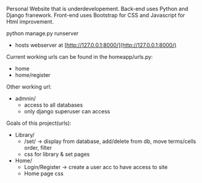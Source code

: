 Personal Website that is underdevelopement.
Back-end uses Python and Django franework. Front-end uses Bootstrap for CSS and Javascript for Html improvement.

python manage.py runserver
* hosts webserver at [http://127.0.0.1:8000/](http://127.0.0.1:8000/)

Current working urls can be found in the homeapp/urls.py:
* home
* home/register

Other working url:
* admnin/
  * access to all databases
  * only django superuser can access

Goals of this project(urls):
* Library/
  * /set/ -> display from database, add/delete from db, move terms/cells order, filter
  * css for library & set pages
* Home/
  * Login/Register -> create a user acc to have access to site
  * Home page css
